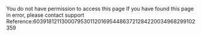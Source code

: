 You do not have permission to access this page If you have found this page in error, please contact support Reference:60391812113000795301120169544863721284220034968299102359